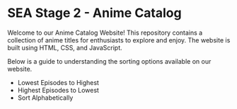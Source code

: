 # SEA Stage 2 - Anime Catalog

Welcome to our Anime Catalog Website! This repository contains a collection of anime titles for enthusiasts to explore and enjoy. The website is built using HTML, CSS, and JavaScript.

Below is a guide to understanding the sorting options available on our website.
- Lowest Episodes to Highest
- Highest Episodes to Lowest
- Sort Alphabetically

